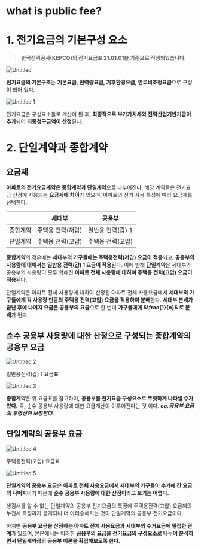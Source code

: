 # what is public fee?

# 1. 전기요금의 기본구성 요소

> **한국전력공사(KEPCO)의 전기요금표 21.01.01을 기준으로 작성되었습니다.**

![Untitled](https://user-images.githubusercontent.com/52296323/162350260-657d6301-ea44-4339-990e-93a4d03760e0.png)

**전기요금의 기본구조**는 **기본요금, 전력량요금, 기후환경요금, 연료비조정요금**으로 구성이 되어 있다.

![Untitled 1](https://user-images.githubusercontent.com/52296323/162350266-9ee3b240-071f-458c-9f3a-4231e6d1e2ec.png)

전기요금은 구성요소들로 계산이 된 후, **최종적으로 부가가치세와 전력산업기반기금이 추가**되어 **최종청구금액이 산정**된다.

# 2. 단일계약과 종합계약

## 요금제

**아파트의 전기요금계약은 종합계약과 단일계약**으로 나누어진다. 해당 계약들은 전기요금 산정에 사용되는 **요금제에 차이**가 있으며, 아파트의 전기 사용 특성에 따라 요금제를 선택한다.

|          | 세대부            | 공용부            |
| -------- | ----------------- | ----------------- |
| 종합계약 | 주택용 전력(저압) | 일반용 전력(갑) 1 |
| 단일계약 | 주택용 전력(고압) | 주택용 전력(고압) |

**종합계약**의 경우에는 **세대부의 가구들에는 주택용전력(저압) 요금이 적용**되고, **공용부의 사용량에 대해서는 일반용 전력(갑) 1 요금이 적용**된다. 이에 반해 **단일계약**은 세대부와 공용부의 사용량이 모두 합해진 **아파트 전체 사용량에 대하여 주택용 전력(고압) 요금이 적용**된다.

단일계약은 아파트 전체 사용량에 대하여 산정된 아파트 전체 사용요금에서 **세대부의 가구들에게 각 사용량 만큼의 주택용 전력(고압) 요금을 적용하여 분배**한다. **세대부 분배가 끝난 후에 나머지 요금은 공용부의 요금**으로 한 번더 **가구들에게 $\frac{1}{n}$ 로 분배**가 된다.

## 순수 공용부 사용량에 대한 산정으로 구성되는 종합계약의 공용부 요금

![Untitled 2](https://user-images.githubusercontent.com/52296323/162350275-d3418d95-140a-4b7b-aff4-43b3ae992630.png)

일반용전력(갑) 1 요금표

![Untitled 3](https://user-images.githubusercontent.com/52296323/162350281-57bf3f42-4336-49fe-82c7-b1f10e4fad02.png)

**종합계약**은 위 요금표를 참고하여, **공용부를 전기요금 구성요소로 뚜렷하게 나타낼 수가 있다.** 즉, 순수 공용부 사용량에 대한 요금계산이 이루어진다는 것 이다. **_eq.공용부 요금의 투명성이 보장된다._**

## 단일계약의 공용부 요금

![Untitled 4](https://user-images.githubusercontent.com/52296323/162350288-5e717104-4031-44ca-9ce9-c87ec076846f.png)

주택용전력(고압) 요금표

![Untitled 5](https://user-images.githubusercontent.com/52296323/162350294-6a9fccfa-19ad-441d-bf55-d2a8bdf0e5d4.png)

**단일계약의 공용부 요금**은 **아파트 전체 사용요금에서 세대부의 가구들이 수거해 간 요금의 나머지**이기 때문에 **순수 공용부 사용량에 대한 산정이라고 보기는 어렵다.**

생김새를 알 수 없는 단일계약의 공용부 전기요금의 특징에 주택용전력(고압) 요금제의 누진세 특징까지 붙게되니 더 아리송해지는 것이 단일계약의 공용부 전기요금이다.

하지만 **공용부 요금을 산정하는 아파트 전체 사용요금과 세대부의 수거요금에 밀접한 관계**가 있으며, 본문에서는 이러한 **공용부의 요금을 전기요금의 구성요소로 나누어 분석하면서 단일계약상의 공용부 이론을 확립해보도록 한다.**
